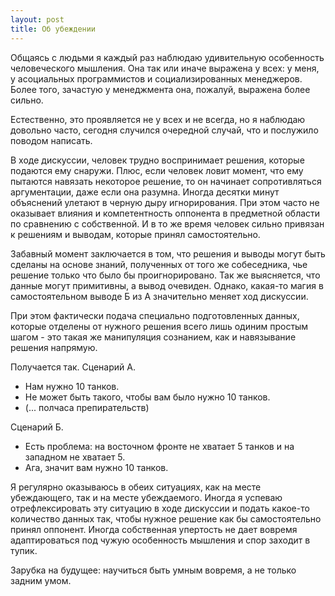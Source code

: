 ```yaml
---
layout: post
title: Об убеждении
---
```



Общаясь с людьми я каждый раз наблюдаю удивительную особенность человеческого мышления. Она так или иначе выражена у всех: у меня, у асоциальных программистов и социализированных менеджеров. Более того, зачастую у менеджмента она, пожалуй, выражена более сильно.

Естественно, это проявляется не у всех и не всегда, но я наблюдаю довольно часто, сегодня случился очередной случай, что и послужило поводом написать.

В ходе дискуссии, человек трудно воспринимает решения, которые подаются ему снаружи. Плюс, если человек ловит момент, что ему пытаются навязать некоторое решение, то он начинает сопротивляться аргументации, даже если она разумна. Иногда десятки минут объяснений улетают в черную дыру игнорирования. При этом часто не оказывает влияния и компетентность оппонента в предметной области по сравнению с собственной. И в то же время человек сильно привязан к решениям и выводам, которые принял самостоятельно.

Забавный момент заключается в том, что решения и выводы могут быть сделаны на основе знаний, полученных от того же собеседника, чье решение только что было бы проигнорировано. Так же выясняется, что данные могут примитивны, а вывод очевиден. Однако, какая-то магия в самостоятельном выводе Б из А значительно меняет ход дискуссии.

При этом фактически подача специально подготовленных данных, которые отделены от нужного решения всего лишь одиним простым шагом - это такая же манипуляция сознанием, как и навязывание решения напрямую.

Получается так. Сценарий А.

- Нам нужно 10 танков.
- Не может быть такого, чтобы вам было нужно 10 танков.
- (... полчаса препирательств)

Сценарий Б.

- Есть проблема: на восточном фронте не хватает 5 танков и на западном не хватает 5.
- Ага, значит вам нужно 10 танков.

Я регулярно оказываюсь в обеих ситуациях, как на месте убеждающего, так и на месте убеждаемого. Иногда я успеваю отрефлексировать эту ситуацию в ходе дискуссии и подать какое-то количество данных так, чтобы нужное решение как бы самостоятельно принял оппонент. Иногда собственная упертость не дает вовремя адаптироваться под чужую особенность мышления и спор заходит в тупик.

Зарубка на будущее: научиться быть умным вовремя, а не только задним умом.
